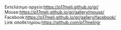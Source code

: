 
Εκτελέσιμο αρχείο:https://p17meli.github.io/gr/ <br>
Mouse:https://p17meli.github.io/gr/gallery/mouse/ <br>
Facebook:https://p17meli.github.io/gr/gallery/facebook/ <br>
Link αποθετηρίου:https://github.com/p17meli/gr
